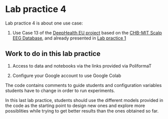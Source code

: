 # Lab practice 4

Lab practice 4 is about one use case:

1. Use Case 13 of the [DeepHealth EU project](https://deephealth-project.eu)
   based on the [CHB-MIT Scalp EEG Database](https://physionet.org/lightwave/?db=chbmit/1.0.0),
   and already presented in [Lab practice 1](../pract_1)


## Work to do in this lab practice

1. Access to data and notebooks via the links provided via PoliformaT


2. Configure your Google account to use Google Colab


The code contains comments to guide students and configuration variables students
have to change in order to run experiments.

In this last lab practice, students should use the different models provided in
the code as the starting point to design new ones and explore more possiblities
while trying to get better results than the ones obtained so far.
